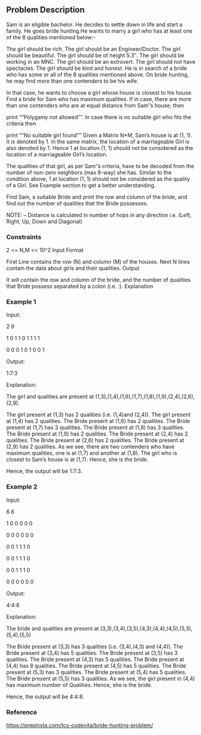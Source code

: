 ## Problem Description
Sam is an eligible bachelor. He decides to settle down in life and start a family. He goes bride hunting.He wants to marry a girl who has at least one of the 8 qualities mentioned below:-

The girl should be rich.
The girl should be an Engineer/Doctor.
The girl should be beautiful.
The girl should be of height 5.3″.
The girl should be working in an MNC.
The girl should be an extrovert.
The girl should not have spectacles.
The girl should be kind and honest.
He is in search of a bride who has some or all of the 8 qualities mentioned above. On bride hunting, he may find more than one contenders to be his wife.

In that case, he wants to choose a girl whose house is closest to his house. Find a bride for Sam who has maximum qualities. If in case, there are more than one contenders who are at equal distance from Sam’’s house; then

print ““Polygamy not allowed””.
In case there is no suitable girl who fits the criteria then

print “”No suitable girl found””
Given a Matrix N*M, Sam’s house is at (1, 1). It is denoted by 1. In the same matrix, the location of a marriageable Girl is also denoted by 1. Hence 1 at location (1, 1) should not be considered as the location of a marriageable Girl’s location.

The qualities of that girl, as per Sam’’s criteria, have to be decoded from the number of non-zero neighbors (max 8-way) she has. Similar to the condition above, 1 at location (1, 1) should not be considered as the quality of a Girl. See Example section to get a better understanding.

Find Sam, a suitable Bride and print the row and column of the bride, and find out the number of qualities that the Bride possesses.

NOTE: – Distance is calculated in number of hops in any direction i.e. (Left, Right, Up, Down and Diagonal)

### Constraints

2 <= N,M <= 10^2
Input Format

First Line contains the row (N) and column (M) of the houses.
Next N lines contain the data about girls and their qualities.
Output

It will contain the row and column of the bride, and the number of qualities that Bride possess separated by a colon (i.e. :).
Explanation

### Example 1

Input:

2 9

1 0 1 1 0 1 1 1 1

0 0 0 1 0 1 0 0 1

Output:

1:7:3

Explanation:

The girl and qualities are present at (1,3),(1,4),(1,6),(1,7),(1,8),(1,9),(2,4),(2,6),(2,9).

The girl present at (1,3) has 2 qualities (i.e. (1,4)and (2,4)).
The girl present at (1,4) has 2 qualities.
The Bride present at (1,6) has 2 qualities.
The Bride present at (1,7) has 3 qualities.
The Bride present at (1,8) has 3 qualities.
The Bride present at (1,9) has 2 qualities.
The Bride present at (2,4) has 2 qualities.
The Bride present at (2,6) has 2 qualities.
The Bride present at (2,9) has 2 qualities.
As we see, there are two contenders who have maximum qualities, one is at (1,7) and another at (1,8).
The girl who is closest to Sam’s house is at (1,7). Hence, she is the bride.

Hence, the output will be 1:7:3.

### Example 2

Input:

6 6

1 0 0 0 0 0

0 0 0 0 0 0

0 0 1 1 1 0

0 0 1 1 1 0

0 0 1 1 1 0

0 0 0 0 0 0

Output:

4:4:8

Explanation:

The bride and qualities are present at (3,3),(3,4),(3,5),(4,3),(4,4),(4,5),(5,3),(5,4),(5,5)

The Bride present at (3,3) has 3 qualities (i.e. (3,4),(4,3) and (4,4)).
The Bride present at (3,4) has 5 qualities.
The Bride present at (3,5) has 3 qualities.
The Bride present at (4,3) has 5 qualities.
The Bride present at (4,4) has 8 qualities.
The Bride present at (4,5) has 5 qualities.
The Bride present at (5,3) has 3 qualities.
The Bride present at (5,4) has 5 qualities.
The Bride present at (5,5) has 3 qualities.
As we see, the girl present in (4,4) has maximum number of Qualities. Hence, she is the bride.

Hence, the output will be 4:4:8.

### Reference

https://prepinsta.com/tcs-codevita/bride-hunting-problem/